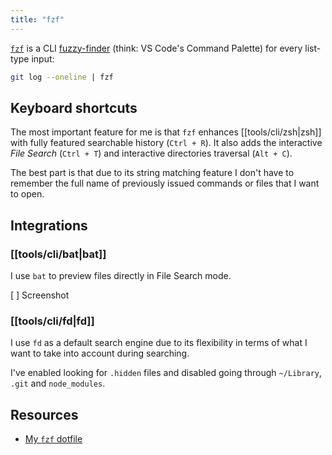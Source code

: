 ```yaml
---
title: "fzf"
---
```


[`fzf`](https://github.com/junegunn/fzf) is a CLI [fuzzy-finder](https://en.wikipedia.org/wiki/Approximate_string_matching) (think: VS Code's Command Palette) for every list-type input:

```sh
git log --oneline | fzf
```

## Keyboard shortcuts

The most important feature for me is that `fzf` enhances [[tools/cli/zsh|zsh]] with fully featured searchable history (`Ctrl + R`). It also adds the interactive _File Search_ (`Ctrl + T`) and interactive directories traversal (`Alt + C`).

The best part is that due to its string matching feature I don't have to remember the full name of previously issued commands or files that I want to open.

## Integrations

### [[tools/cli/bat|bat]]

I use `bat` to preview files directly in File Search mode.

[ ] Screenshot

### [[tools/cli/fd|fd]]

I use `fd` as a default search engine due to its flexibility in terms of what I want to take into account during searching.

I've enabled looking for `.hidden` files and disabled going through `~/Library`, `.git` and `node_modules`.

## Resources

- [My `fzf` dotfile](https://github.com/kkoscielniak/d3/blob/master/.fzfrc)
